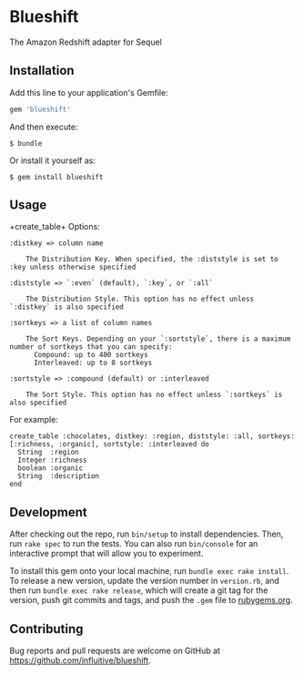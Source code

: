 # Blueshift

The Amazon Redshift adapter for Sequel

## Installation

Add this line to your application's Gemfile:

```ruby
gem 'blueshift'
```

And then execute:

    $ bundle

Or install it yourself as:

    $ gem install blueshift

## Usage

+create_table+ Options:

    :distkey => column name

        The Distribution Key. When specified, the :diststyle is set to :key unless otherwise specified

    :diststyle => `:even` (default), `:key`, or `:all`

        The Distribution Style. This option has no effect unless `:distkey` is also specified

    :sortkeys => a list of column names

        The Sort Keys. Depending on your `:sortstyle`, there is a maximum number of sortkeys that you can specify:
          Compound: up to 400 sortkeys
          Interleaved: up to 8 sortkeys
        
    :sortstyle => :compound (default) or :interleaved
    
        The Sort Style. This option has no effect unless `:sortkeys` is also specified
        
For example:

    create_table :chocolates, distkey: :region, diststyle: :all, sortkeys: [:richness, :organic], sortstyle: :interleaved do
      String  :region
      Integer :richness
      boolean :organic
      String  :description
    end
       
## Development

After checking out the repo, run `bin/setup` to install dependencies. Then, run `rake spec` to run the tests. You can also run `bin/console` for an interactive prompt that will allow you to experiment.

To install this gem onto your local machine, run `bundle exec rake install`. To release a new version, update the version number in `version.rb`, and then run `bundle exec rake release`, which will create a git tag for the version, push git commits and tags, and push the `.gem` file to [rubygems.org](https://rubygems.org).

## Contributing

Bug reports and pull requests are welcome on GitHub at https://github.com/influitive/blueshift.

